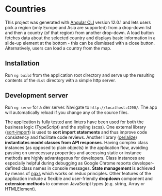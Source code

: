 # Countries

This project was generated with [Angular CLI](https://github.com/angular/angular-cli) version 12.0.1 and lets users pick a region (only Europe and Asia are supported) from a drop-down list and then a country (of that region) from another drop-down.
A load button fetches data about the selected country and displays basic information in a slide-up element at the bottom - this can be dismissed with a close button. Alternatively, users can load a country from the map.


## Installation
Run `ng build` from the application root directory and serve up the resulting contents of the `dist` directory with a simple http server.


## Development server

Run `ng serve` for a dev server. Navigate to `http://localhost:4200/`. The app will automatically reload if you change any of the source files.

The application is fully tested and linters have been used for both the business logic (TypeScript) and the styling (scss).
One external library ([sort-import](https://www.npmjs.com/package/sort-import)) is used to **sort import statements** and thus improve code consistency and facilitate code reviews.
Another library ([cerialize](https://www.npmjs.com/package/cerialize)) **instantiates model classes from API responses**. Having complex class instances (as opposed to plain objects) in the application flow, avoiding passing on unnecessary properties and accessing static or instance methods are highly advantageous for developers. Class instances are especially helpful during debugging as Google Chrome reports developer-defined class names in console messages.
**State management** is achieved by means of [ngxs](https://www.ngxs.io/) which works on redux principles.
Other features of the application include a flexible and user-friendly **dropdown** component and **extension methods** to common JavaScript types (e.g. string, Array or HTMLElement).
